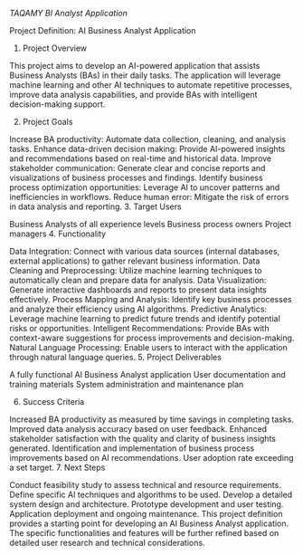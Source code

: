 *TAQAMY BI Analyst Application*

Project Definition: AI Business Analyst Application

1. Project Overview

This project aims to develop an AI-powered application that assists Business Analysts (BAs) in their daily tasks. The application will leverage machine learning and other AI techniques to automate repetitive processes, improve data analysis capabilities, and provide BAs with intelligent decision-making support.

2. Project Goals

Increase BA productivity: Automate data collection, cleaning, and analysis tasks.
Enhance data-driven decision making: Provide AI-powered insights and recommendations based on real-time and historical data.
Improve stakeholder communication: Generate clear and concise reports and visualizations of business processes and findings.
Identify business process optimization opportunities: Leverage AI to uncover patterns and inefficiencies in workflows.
Reduce human error: Mitigate the risk of errors in data analysis and reporting.
3. Target Users

Business Analysts of all experience levels
Business process owners
Project managers
4. Functionality

Data Integration: Connect with various data sources (internal databases, external applications) to gather relevant business information.
Data Cleaning and Preprocessing: Utilize machine learning techniques to automatically clean and prepare data for analysis.
Data Visualization: Generate interactive dashboards and reports to present data insights effectively.
Process Mapping and Analysis: Identify key business processes and analyze their efficiency using AI algorithms.
Predictive Analytics: Leverage machine learning to predict future trends and identify potential risks or opportunities.
Intelligent Recommendations: Provide BAs with context-aware suggestions for process improvements and decision-making.
Natural Language Processing: Enable users to interact with the application through natural language queries.
5. Project Deliverables

A fully functional AI Business Analyst application
User documentation and training materials
System administration and maintenance plan

6. Success Criteria

Increased BA productivity as measured by time savings in completing tasks.
Improved data analysis accuracy based on user feedback.
Enhanced stakeholder satisfaction with the quality and clarity of business insights generated.
Identification and implementation of business process improvements based on AI recommendations.
User adoption rate exceeding a set target.
7.  Next Steps

Conduct feasibility study to assess technical and resource requirements.
Define specific AI techniques and algorithms to be used.
Develop a detailed system design and architecture.
Prototype development and user testing.
Application deployment and ongoing maintenance.
This project definition provides a starting point for developing an AI Business Analyst application.  The specific functionalities and features will be further refined based on detailed user research and technical considerations.
